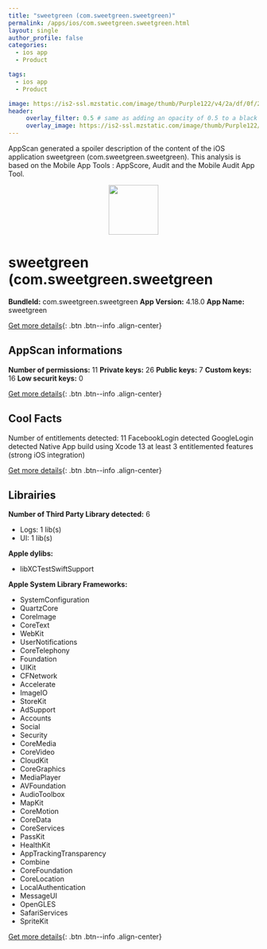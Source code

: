 ```yaml
---
title: "sweetgreen (com.sweetgreen.sweetgreen)"
permalink: /apps/ios/com.sweetgreen.sweetgreen.html
layout: single
author_profile: false
categories: 
  - ios app 
  - Product 

tags: 
  - ios app 
  - Product 

image: https://is2-ssl.mzstatic.com/image/thumb/Purple122/v4/2a/df/0f/2adf0f8f-c595-2fbc-93e0-4193a69ab6b9/AppIcon-1x_U007emarketing-0-7-0-0-85-220-0.png/512x512bb.jpg
header: 
     overlay_filter: 0.5 # same as adding an opacity of 0.5 to a black background
     overlay_image: https://is2-ssl.mzstatic.com/image/thumb/Purple122/v4/2a/df/0f/2adf0f8f-c595-2fbc-93e0-4193a69ab6b9/AppIcon-1x_U007emarketing-0-7-0-0-85-220-0.png/512x512bb.jpg
---
```

AppScan generated a spoiler description of the content of the iOS application sweetgreen (com.sweetgreen.sweetgreen). This analysis is based on the Mobile App Tools : AppScore, Audit and the Mobile Audit App Tool.

  
  
<div style="text-align: center;"><img src="https://is2-ssl.mzstatic.com/image/thumb/Purple122/v4/2a/df/0f/2adf0f8f-c595-2fbc-93e0-4193a69ab6b9/AppIcon-1x_U007emarketing-0-7-0-0-85-220-0.png/512x512bb.jpg" width="100" height="100"></div>  
  
# sweetgreen (com.sweetgreen.sweetgreen

**BundleId:** com.sweetgreen.sweetgreen
**App Version:** 4.18.0
**App Name:** sweetgreen


[Get more details](/pricing.html){: .btn .btn--info .align-center}  
  
## AppScan informations 

**Number of permissions:** 11
**Private keys:** 26
**Public keys:** 7
**Custom keys:** 16
**Low securit keys:** 0
  
[Get more details](/pricing.html){: .btn .btn--info .align-center}

## Cool Facts

Number of entitlements detected: 11
FacebookLogin detected
GoogleLogin detected
Native App
build using Xcode 13
at least 3 entitlemented features (strong iOS integration)
  
[Get more details](/pricing.html){: .btn .btn--info .align-center}

## Librairies 
**Number of Third Party Library detected:** 6
- Logs: 1 lib(s)
- UI: 1 lib(s)

**Apple dylibs:**
- libXCTestSwiftSupport


**Apple System Library Frameworks:**
- SystemConfiguration
- QuartzCore
- CoreImage
- CoreText
- WebKit
- UserNotifications
- CoreTelephony
- Foundation
- UIKit
- CFNetwork
- Accelerate
- ImageIO
- StoreKit
- AdSupport
- Accounts
- Social
- Security
- CoreMedia
- CoreVideo
- CloudKit
- CoreGraphics
- MediaPlayer
- AVFoundation
- AudioToolbox
- MapKit
- CoreMotion
- CoreData
- CoreServices
- PassKit
- HealthKit
- AppTrackingTransparency
- Combine
- CoreFoundation
- CoreLocation
- LocalAuthentication
- MessageUI
- OpenGLES
- SafariServices
- SpriteKit


  
[Get more details](/pricing.html){: .btn .btn--info .align-center}

